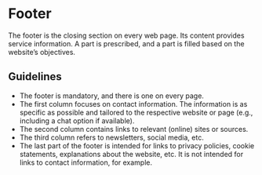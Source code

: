 # Footer

The footer is the closing section on every web page.
Its content provides service information.
A part is prescribed, and a part is filled based on the website’s objectives.

## Guidelines

- The footer is mandatory, and there is one on every page.
- The first column focuses on contact information.
  The information is as specific as possible and tailored to the respective website or page (e.g., including a chat option if available).
- The second column contains links to relevant (online) sites or sources.
- The third column refers to newsletters, social media, etc.
- The last part of the footer is intended for links to privacy policies, cookie statements, explanations about the website, etc.
  It is not intended for links to contact information, for example.
